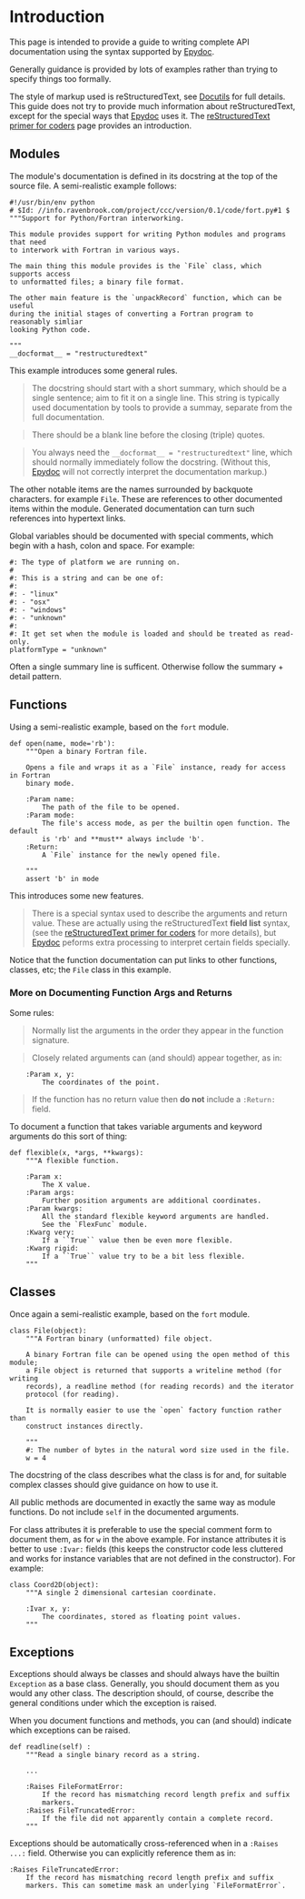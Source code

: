 # Introduction #

This page is intended to provide a guide to writing complete API documentation
using the syntax supported by [Epydoc](http://epydoc.sourceforge.net/).

Generally guidance is provided by lots of examples rather than trying to specify
things too formally.

The style of markup used is reStructuredText, see
[Docutils](http://epydoc.sourceforge.net/) for full details. This guide does not
try to provide much information about reStructuredText, except for the special
ways that [Epydoc](http://epydoc.sourceforge.net/) uses it. The
[reStructuredText primer for coders](MiniRstPrimer.md) page provides an introduction.


## Modules ##

The module's documentation is defined in its docstring at the top of the
source file. A semi-realistic example follows:

```
#!/usr/bin/env python
# $Id: //info.ravenbrook.com/project/ccc/version/0.1/code/fort.py#1 $
"""Support for Python/Fortran interworking.

This module provides support for writing Python modules and programs that need
to interwork with Fortran in various ways.

The main thing this module provides is the `File` class, which supports access
to unformatted files; a binary file format.

The other main feature is the `unpackRecord` function, which can be useful
during the initial stages of converting a Fortran program to reasonably simliar
looking Python code.

"""
__docformat__ = "restructuredtext"
```

This example introduces some general rules.

> The docstring should start with a short summary, which should be a single
> sentence; aim to fit it on a single line. This string is typically used
> documentation by tools to provide a summay, separate from the full
> documentation.

> There should be a blank line before the closing (triple) quotes.

> You always need the `__docformat__ = "restructuredtext"` line, which
> should normally immediately follow the docstring. (Without this,
> [Epydoc](http://epydoc.sourceforge.net/) will not correctly interpret the
> documentation markup.)

The other notable items are the names surrounded by backquote characters. for
example ```File```. These are references to other documented items within
the module. Generated documentation can turn such references into hypertext
links.

Global variables should be documented with special comments, which begin with
a hash, colon and space. For example:

```
#: The type of platform we are running on.
#
#: This is a string and can be one of:
#:
#: - "linux"
#: - "osx"
#: - "windows"
#: - "unknown"
#:
#: It get set when the module is loaded and should be treated as read-only.
platformType = "unknown"
```

Often a single summary line is sufficent. Otherwise follow the summary +
detail pattern.


## Functions ##

Using a semi-realistic example, based on the `fort` module.

```
def open(name, mode='rb'):
    """Open a binary Fortran file.

    Opens a file and wraps it as a `File` instance, ready for access in Fortran
    binary mode.

    :Param name:
        The path of the file to be opened.
    :Param mode:
        The file's access mode, as per the builtin open function. The default
        is 'rb' and **must** always include 'b'.
    :Return:
        A `File` instance for the newly opened file.

    """
    assert 'b' in mode
```

This introduces some new features.

> There is a special syntax used to describe the arguments and return value.
> These are actually using the reStructuredText **field list** syntax,
> (see the [reStructuredText primer for coders](MiniRstPrimer.md) for more
> details), but [Epydoc](http://epydoc.sourceforge.net/) peforms extra
> processing to interpret certain fields specially.

Notice that the function documentation can put links to other functions,
classes, etc; the `File` class in this example.


### More on Documenting Function Args and Returns ###

Some rules:

> Normally list the arguments in the order they appear in the function
> signature.

> Closely related arguments can (and should) appear together, as in:

```
    :Param x, y:
        The coordinates of the point.
```

> If the function has no return value then **do not** include a
> `:Return:` field.

To document a function that takes variable arguments and keyword arguments
do this sort of thing:

```
def flexible(x, *args, **kwargs):
    """A flexible function.

    :Param x:
        The X value.
    :Param args:
        Further position arguments are additional coordinates.
    :Param kwargs:
        All the standard flexible keyword arguments are handled.
        See the `FlexFunc` module.
    :Kwarg very:
        If a ``True`` value then be even more flexible.
    :Kwarg rigid:
        If a ``True`` value try to be a bit less flexible.
    """
```


## Classes ##

Once again a semi-realistic example, based on the `fort` module.

```
class File(object):
    """A Fortran binary (unformatted) file object.

    A binary Fortran file can be opened using the open method of this module;
    a File object is returned that supports a writeline method (for writing
    records), a readline method (for reading records) and the iterator
    protocol (for reading).

    It is normally easier to use the `open` factory function rather than
    construct instances directly.

    """
    #: The number of bytes in the natural word size used in the file.
    w = 4
```

The docstring of the class describes what the class is for and, for suitable
complex classes should give guidance on how to use it.

All public methods are documented in exactly the same way as module functions.
Do not include `self` in the documented arguments.

For class attributes it is preferable to use the special comment form to
document them, as for `w` in the above example. For instance attributes
it is better to use `:Ivar:` fields (this keeps the constructor code less
cluttered and works for instance variables that are not defined in the
constructor). For example:

```
class Coord2D(object):
    """A single 2 dimensional cartesian coordinate.

    :Ivar x, y:
        The coordinates, stored as floating point values.
    """
```


## Exceptions ##

Exceptions should always be classes and should always have the builtin
`Exception` as a base class. Generally, you should document them as you would
any other class. The description should, of course, describe the general
conditions under which the exception is raised.

When you document functions and methods, you can (and should) indicate which
exceptions can be raised.

```
def readline(self) :
    """Read a single binary record as a string.

    ...

    :Raises FileFormatError:
        If the record has mismatching record length prefix and suffix
        markers.
    :Raises FileTruncatedError:
        If the file did not apparently contain a complete record.
    """
```

Exceptions should be automatically cross-referenced when in
a `:Raises ...:` field. Otherwise you can explicitly reference them as in:

```
:Raises FileTruncatedError:
    If the record has mismatching record length prefix and suffix
    markers. This can sometime mask an underlying `FileFormatError`.
```